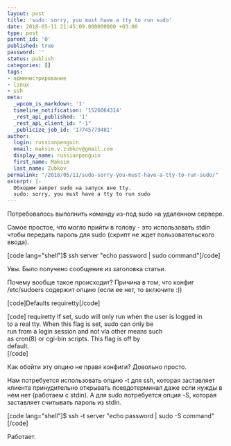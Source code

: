```yaml
---
layout: post
title: 'sudo: sorry, you must have a tty to run sudo'
date: 2018-05-11 21:45:09.000000000 +03:00
type: post
parent_id: '0'
published: true
password: ''
status: publish
categories: []
tags:
- администрирование
- linux
- ssh
meta:
  _wpcom_is_markdown: '1'
  timeline_notification: '1526064314'
  _rest_api_published: '1'
  _rest_api_client_id: "-1"
  _publicize_job_id: '17745779481'
author:
  login: russianpenguin
  email: maksim.v.zubkov@gmail.com
  display_name: russianpenguin
  first_name: Maksim
  last_name: Zubkov
permalink: "/2018/05/11/sudo-sorry-you-must-have-a-tty-to-run-sudo/"
excerpt: |-
  Обходим запрет sudo на запуск вне tty.
  sudo: sorry, you must have a tty to run sudo
---
```

Потребовалось выполнить команду из-под sudo на удаленном сервере.

Самое простое, что могло прийти в голову - это использовать stdin чтобы передать пароль для sudo (скрипт не ждет пользовательского ввода).

[code lang="shell"]$ ssh server "echo password | sudo command"[/code]

Увы. Было получено сообщение из заголовка статьи.

Почему вообще такое происходит? Причина в том, что конфиг /etc/sudoers содержит опцию (если ее нет, то включите :))

[code]Defaults requiretty[/code]

[code] requiretty If set, sudo will only run when the user is logged in  
 to a real tty. When this flag is set, sudo can only be  
 run from a login session and not via other means such  
 as cron(8) or cgi-bin scripts. This flag is off by  
 default.  
[/code]

Как обойти эту опцию не правя конфиги? Довольно просто.

Нам потребуется использовать опцию -t для ssh, которая заставляет клиента принудительно открывать псевдотерминал даже если нужды в нем нет (работаем с stdin). А для sudo потребуется опция -S, которая заставляет считывать пароль из stdin.

[code lang="shell"]$ ssh -t server "echo password | sudo -S command"[/code]

Работает.

